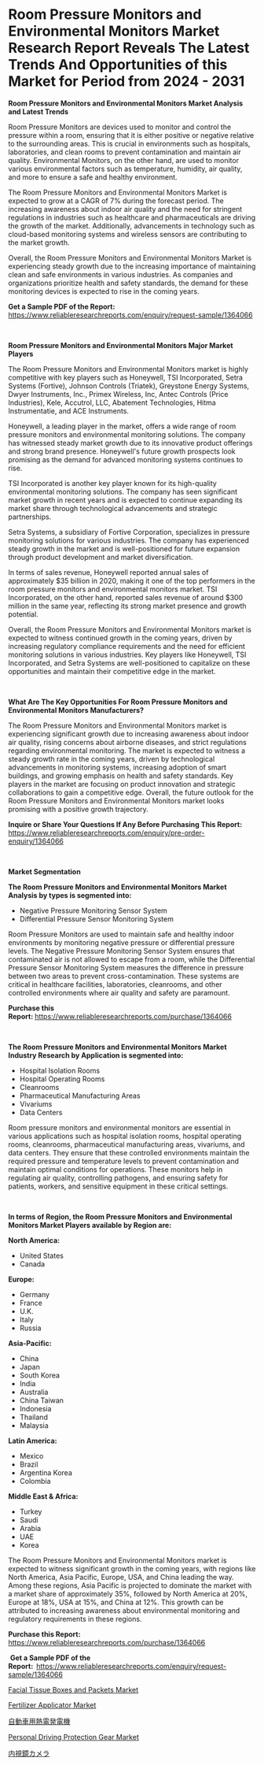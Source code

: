 <p><h1>Room Pressure Monitors and Environmental Monitors Market Research Report Reveals The Latest Trends And Opportunities of this Market for Period from 2024 - 2031</h1></p><p><strong>Room Pressure Monitors and Environmental Monitors Market Analysis and Latest Trends</strong></p>
<p><p>Room Pressure Monitors are devices used to monitor and control the pressure within a room, ensuring that it is either positive or negative relative to the surrounding areas. This is crucial in environments such as hospitals, laboratories, and clean rooms to prevent contamination and maintain air quality. Environmental Monitors, on the other hand, are used to monitor various environmental factors such as temperature, humidity, air quality, and more to ensure a safe and healthy environment.</p><p>The Room Pressure Monitors and Environmental Monitors Market is expected to grow at a CAGR of 7% during the forecast period. The increasing awareness about indoor air quality and the need for stringent regulations in industries such as healthcare and pharmaceuticals are driving the growth of the market. Additionally, advancements in technology such as cloud-based monitoring systems and wireless sensors are contributing to the market growth.</p><p>Overall, the Room Pressure Monitors and Environmental Monitors Market is experiencing steady growth due to the increasing importance of maintaining clean and safe environments in various industries. As companies and organizations prioritize health and safety standards, the demand for these monitoring devices is expected to rise in the coming years.</p></p>
<p><strong>Get a Sample PDF of the Report:&nbsp;</strong> <a href="https://www.reliableresearchreports.com/enquiry/request-sample/1364066">https://www.reliableresearchreports.com/enquiry/request-sample/1364066</a></p>
<p>&nbsp;</p>
<p><strong>Room Pressure Monitors and Environmental Monitors Major Market Players</strong></p>
<p><p>The Room Pressure Monitors and Environmental Monitors market is highly competitive with key players such as Honeywell, TSI Incorporated, Setra Systems (Fortive), Johnson Controls (Triatek), Greystone Energy Systems, Dwyer Instruments, Inc., Primex Wireless, Inc, Antec Controls (Price Industries), Kele, Accutrol, LLC, Abatement Technologies, Hitma Instrumentatie, and ACE Instruments.</p><p>Honeywell, a leading player in the market, offers a wide range of room pressure monitors and environmental monitoring solutions. The company has witnessed steady market growth due to its innovative product offerings and strong brand presence. Honeywell's future growth prospects look promising as the demand for advanced monitoring systems continues to rise.</p><p>TSI Incorporated is another key player known for its high-quality environmental monitoring solutions. The company has seen significant market growth in recent years and is expected to continue expanding its market share through technological advancements and strategic partnerships.</p><p>Setra Systems, a subsidiary of Fortive Corporation, specializes in pressure monitoring solutions for various industries. The company has experienced steady growth in the market and is well-positioned for future expansion through product development and market diversification.</p><p>In terms of sales revenue, Honeywell reported annual sales of approximately $35 billion in 2020, making it one of the top performers in the room pressure monitors and environmental monitors market. TSI Incorporated, on the other hand, reported sales revenue of around $300 million in the same year, reflecting its strong market presence and growth potential.</p><p>Overall, the Room Pressure Monitors and Environmental Monitors market is expected to witness continued growth in the coming years, driven by increasing regulatory compliance requirements and the need for efficient monitoring solutions in various industries. Key players like Honeywell, TSI Incorporated, and Setra Systems are well-positioned to capitalize on these opportunities and maintain their competitive edge in the market.</p></p>
<p>&nbsp;</p>
<p><strong>What Are The Key Opportunities For Room Pressure Monitors and Environmental Monitors Manufacturers?</strong></p>
<p><p>The Room Pressure Monitors and Environmental Monitors market is experiencing significant growth due to increasing awareness about indoor air quality, rising concerns about airborne diseases, and strict regulations regarding environmental monitoring. The market is expected to witness a steady growth rate in the coming years, driven by technological advancements in monitoring systems, increasing adoption of smart buildings, and growing emphasis on health and safety standards. Key players in the market are focusing on product innovation and strategic collaborations to gain a competitive edge. Overall, the future outlook for the Room Pressure Monitors and Environmental Monitors market looks promising with a positive growth trajectory.</p></p>
<p><strong>Inquire or Share Your Questions If Any Before Purchasing This Report:</strong> <a href="https://www.reliableresearchreports.com/enquiry/pre-order-enquiry/1364066">https://www.reliableresearchreports.com/enquiry/pre-order-enquiry/1364066</a></p>
<p>&nbsp;</p>
<p><strong>Market Segmentation</strong></p>
<p><strong>The Room Pressure Monitors and Environmental Monitors Market Analysis by types is segmented into:</strong></p>
<p><ul><li>Negative Pressure Monitoring Sensor System</li><li>Differential Pressure Sensor Monitoring System</li></ul></p>
<p><p>Room Pressure Monitors are used to maintain safe and healthy indoor environments by monitoring negative pressure or differential pressure levels. The Negative Pressure Monitoring Sensor System ensures that contaminated air is not allowed to escape from a room, while the Differential Pressure Sensor Monitoring System measures the difference in pressure between two areas to prevent cross-contamination. These systems are critical in healthcare facilities, laboratories, cleanrooms, and other controlled environments where air quality and safety are paramount.</p></p>
<p><strong>Purchase this Report:&nbsp;</strong><a href="https://www.reliableresearchreports.com/purchase/1364066">https://www.reliableresearchreports.com/purchase/1364066</a></p>
<p>&nbsp;</p>
<p><strong>The Room Pressure Monitors and Environmental Monitors Market Industry Research by Application is segmented into:</strong></p>
<p><ul><li>Hospital Isolation Rooms</li><li>Hospital Operating Rooms</li><li>Cleanrooms</li><li>Pharmaceutical Manufacturing Areas</li><li>Vivariums</li><li>Data Centers</li></ul></p>
<p><p>Room pressure monitors and environmental monitors are essential in various applications such as hospital isolation rooms, hospital operating rooms, cleanrooms, pharmaceutical manufacturing areas, vivariums, and data centers. They ensure that these controlled environments maintain the required pressure and temperature levels to prevent contamination and maintain optimal conditions for operations. These monitors help in regulating air quality, controlling pathogens, and ensuring safety for patients, workers, and sensitive equipment in these critical settings.</p></p>
<p>&nbsp;</p>
<p><strong>In terms of Region, the Room Pressure Monitors and Environmental Monitors Market Players available by Region are:</strong></p>
<p>
    <p> <strong> North America: </strong>
        <ul>
            <li>United States</li>
            <li>Canada</li>
        </ul>
        </p> 
    <p> <strong> Europe: </strong>
        <ul>
            <li>Germany</li>
            <li>France</li>
            <li>U.K.</li>
            <li>Italy</li>
            <li>Russia</li>
        </ul>
        </p> 
    <p> <strong> Asia-Pacific: </strong>
        <ul>
            <li>China</li>
            <li>Japan</li>
            <li>South Korea</li>
            <li>India</li>
            <li>Australia</li>
            <li>China Taiwan</li>
            <li>Indonesia</li>
            <li>Thailand</li>
            <li>Malaysia</li>
        </ul>
        </p> 
    <p> <strong> Latin America: </strong>
        <ul>
            <li>Mexico</li>
            <li>Brazil</li>
            <li>Argentina Korea</li>
            <li>Colombia</li>
        </ul>
        </p> 
    <p> <strong> Middle East & Africa: </strong>
        <ul>
            <li>Turkey</li>
            <li>Saudi</li>
            <li>Arabia</li>
            <li>UAE</li>
            <li>Korea</li>
        </ul>
    </p>
    </p>
<p><p>The Room Pressure Monitors and Environmental Monitors market is expected to witness significant growth in the coming years, with regions like North America, Asia Pacific, Europe, USA, and China leading the way. Among these regions, Asia Pacific is projected to dominate the market with a market share of approximately 35%, followed by North America at 20%, Europe at 18%, USA at 15%, and China at 12%. This growth can be attributed to increasing awareness about environmental monitoring and regulatory requirements in these regions.</p></p>
<p><strong>Purchase this Report: </strong><a href="https://www.reliableresearchreports.com/purchase/1364066">https://www.reliableresearchreports.com/purchase/1364066</a></p>
<p>&nbsp;<strong>Get a Sample PDF of the Report:&nbsp;&nbsp;</strong><a href="https://www.reliableresearchreports.com/enquiry/request-sample/1364066">https://www.reliableresearchreports.com/enquiry/request-sample/1364066</a></p>
<p><strong></strong></p>
<p><p><a href="https://github.com/brentleyjimmiealvaradoz4l1rea/Market-Research-Report-List-1/blob/main/facial-tissue-boxes-and-packets-market.md">Facial Tissue Boxes and Packets Market</a></p><p><a href="https://issuu.com/reportprime-2/docs/fertilizer-applicator-market-size-2030.pptx">Fertilizer Applicator Market</a></p><p><a href="https://github.com/qwpelcjko9242629/Market-Research-Report-List-1/blob/main/99119797982.md">自動車用熱電発電機</a></p><p><a href="https://github.com/Angelnienowdseej3e45z3p8c/Market-Research-Report-List-1/blob/main/personal-driving-protection-gear-market.md">Personal Driving Protection Gear Market</a></p><p><a href="https://github.com/gfggqjbfys368009/Market-Research-Report-List-1/blob/main/23326047983.md">内視鏡カメラ</a></p></p>
